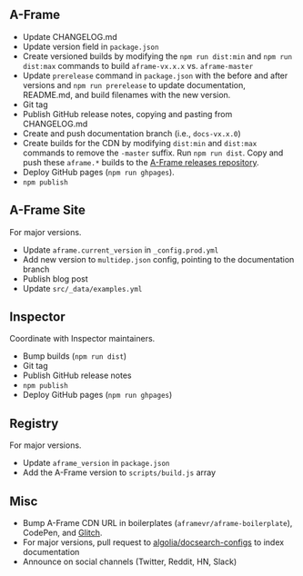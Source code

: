 ## A-Frame

- Update CHANGELOG.md
- Update version field in `package.json`
- Create versioned builds by modifying the `npm run dist:min` and `npm run dist:max` commands to build `aframe-vx.x.x` vs. `aframe-master`
- Update `prerelease` command in `package.json` with the before and after versions and `npm run prerelease` to update documentation, README.md, and build filenames with the new version.
- Git tag
- Publish GitHub release notes, copying and pasting from CHANGELOG.md
- Create and push documentation branch (i.e., `docs-vx.x.0`)
- Create builds for the CDN by modifying `dist:min` and `dist:max` commands to remove the `-master` suffix. Run `npm run dist`. Copy and push these `aframe.*` builds to the [A-Frame releases repository](https://github.com/aframevr/releases).
- Deploy GitHub pages (`npm run ghpages`).
- `npm publish`

## A-Frame Site

For major versions.

- Update `aframe.current_version` in `_config.prod.yml`
- Add new version to `multidep.json` config, pointing to the documentation branch
- Publish blog post
- Update `src/_data/examples.yml`

## Inspector

Coordinate with Inspector maintainers.

- Bump builds (`npm run dist`)
- Git tag
- Publish GitHub release notes
- `npm publish`
- Deploy GitHub pages (`npm run ghpages`)

## Registry

 For major versions.

- Update `aframe_version` in `package.json`
- Add the A-Frame version to `scripts/build.js` array

## Misc

- Bump A-Frame CDN URL in boilerplates (`aframevr/aframe-boilerplate`), CodePen, and [Glitch](https://glitch.com/~aframe/).
- For major versions, pull request to [algolia/docsearch-configs](https://github.com/algolia/docsearch-configs/blob/master/configs/aframe.json) to index documentation
- Announce on social channels (Twitter, Reddit, HN, Slack)
